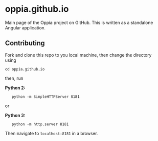 # oppia.github.io

Main page of the Oppia project on GitHub. This is written as a standalone
Angular application.

## Contributing

Fork and clone this repo to you local machine, then change the directory using
```
cd oppia.github.io 
```
then, run

**Python 2:**
```
   python -m SimpleHTTPServer 8181
```

or

**Python 3:**
```
   python -m http.server 8181
```

Then navigate to `localhost:8181` in a browser.

